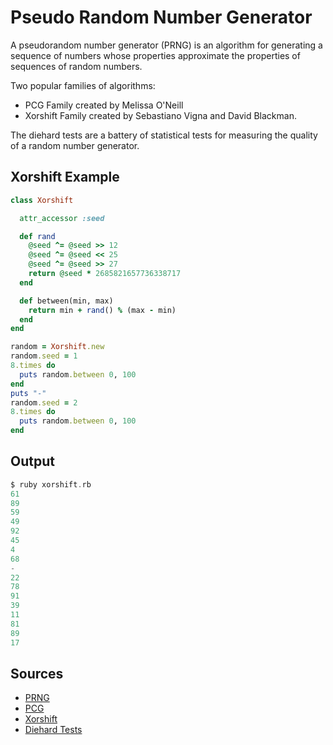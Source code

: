 Pseudo Random Number Generator
===

A pseudorandom number generator (PRNG) is an algorithm for generating a sequence of numbers whose properties approximate the properties of sequences of random numbers.

Two popular families of algorithms:

- PCG Family created by Melissa O'Neill
- Xorshift Family created by Sebastiano Vigna and David Blackman.

The diehard tests are a battery of statistical tests for measuring the quality of a random number generator.

Xorshift Example
---

```ruby
class Xorshift

  attr_accessor :seed

  def rand
    @seed ^= @seed >> 12
    @seed ^= @seed << 25
    @seed ^= @seed >> 27
    return @seed * 2685821657736338717
  end

  def between(min, max)
    return min + rand() % (max - min)
  end
end

random = Xorshift.new
random.seed = 1
8.times do
  puts random.between 0, 100
end
puts "-"
random.seed = 2
8.times do
  puts random.between 0, 100
end
```

Output
---

```c
$ ruby xorshift.rb
61
89
59
49
92
45
4
68
-
22
78
91
39
11
81
89
17
```

Sources
---

- [PRNG](https://en.wikipedia.org/wiki/Pseudorandom_number_generator)
- [PCG](http://www.pcg-random.org/)
- [Xorshift](http://xoroshiro.di.unimi.it/)
- [Diehard Tests](https://en.wikipedia.org/wiki/Diehard_tests)
